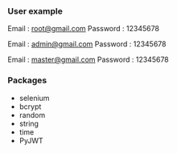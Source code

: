 ### User example

Email     : root@gmail.com
Password  : 12345678  

Email     : admin@gmail.com
Password  : 12345678  

Email     : master@gmail.com
Password  : 12345678  

### Packages

- selenium
- bcrypt
- random
- string
- time
- PyJWT